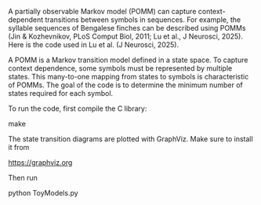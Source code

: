 A partially observable Markov model (POMM) can capture context-dependent transitions between symbols in sequences. 
For example, the syllable sequences of Bengalese finches can be described using POMMs (Jin & Kozhevnikov, PLoS Comput Biol, 2011; Lu et al., J Neurosci, 2025).
Here is the code used in Lu et al. (J Neurosci, 2025).

A POMM is a Markov transition model defined in a state space. To capture context dependence, some symbols must be represented by multiple states. 
This many-to-one mapping from states to symbols is characteristic of POMMs. 
The goal of the code is to determine the minimum number of states required for each symbol.

To run the code, first compile the C library:

  make

The state transition diagrams are plotted with GraphViz. Make sure to install it from

  https://graphviz.org

Then run 

  python ToyModels.py

  






